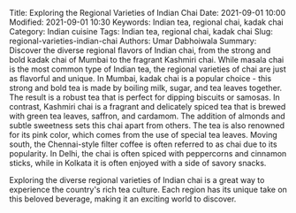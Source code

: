Title: Exploring the Regional Varieties of Indian Chai
Date: 2021-09-01 10:00
Modified: 2021-09-01 10:30
Keywords: Indian tea, regional chai, kadak chai
Category: Indian cuisine
Tags: Indian tea, regional chai, kadak chai
Slug: regional-varieties-indian-chai
Authors: Umar Dabhoiwala
Summary: Discover the diverse regional flavors of Indian chai, from the strong and bold kadak chai of Mumbai to the fragrant Kashmiri chai.
While masala chai is the most common type of Indian tea, the regional varieties of chai are just as flavorful and unique. In Mumbai, kadak chai is a popular choice - this strong and bold tea is made by boiling milk, sugar, and tea leaves together. The result is a robust tea that is perfect for dipping biscuits or samosas.
In contrast, Kashmiri chai is a fragrant and delicately spiced tea that is brewed with green tea leaves, saffron, and cardamom. The addition of almonds and subtle sweetness sets this chai apart from others. The tea is also renowned for its pink color, which comes from the use of special tea leaves.
Moving south, the Chennai-style filter coffee is often referred to as chai due to its popularity. In Delhi, the chai is often spiced with peppercorns and cinnamon sticks, while in Kolkata it is often enjoyed with a side of savory snacks.

Exploring the diverse regional varieties of Indian chai is a great way to experience the country's rich tea culture. Each region has its unique take on this beloved beverage, making it an exciting world to discover.

